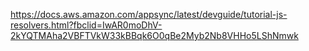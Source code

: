 https://docs.aws.amazon.com/appsync/latest/devguide/tutorial-js-resolvers.html?fbclid=IwAR0moDhV-2kYQTMAha2VBFTVkW33kBBqk6O0qBe2Myb2Nb8VHHo5LShNmwk
